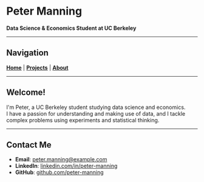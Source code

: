 # Peter Manning

**Data Science & Economics Student at UC Berkeley**

---

## Navigation

[**Home**](README.md) | [**Projects**](projectPage.md) | [**About**](about.md)

---

## Welcome!

I'm Peter, a UC Berkeley student studying data science and economics.  
I have a passion for understanding and making use of data, and I tackle  
complex problems using experiments and statistical thinking.

---

## Contact Me

- **Email**: [peter.manning@example.com](mailto:peter.manning@example.com)
- **LinkedIn**: [linkedin.com/in/peter-manning](https://www.linkedin.com/in/peter-manning)
- **GitHub**: [github.com/peter-manning](https://github.com/peter-manning)
